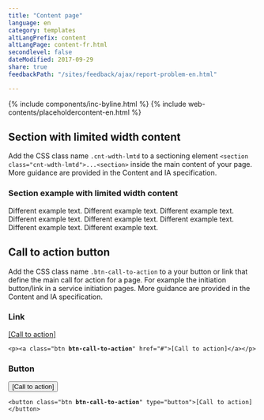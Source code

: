```yaml
---
title: "Content page"
language: en
category: templates
altLangPrefix: content
altLangPage: content-fr.html
secondlevel: false
dateModified: 2017-09-29
share: true
feedbackPath: "/sites/feedback/ajax/report-problem-en.html"

---
```

{% include components/inc-byline.html %}
{% include web-contents/placeholdercontent-en.html %}
<h2 id="cnt-wdth-lmtd">Section with limited width content</h2>
<p>Add the CSS class name <code>.cnt-wdth-lmtd</code> to a sectioning element <code>&lt;section class="cnt-wdth-lmtd"&gt;...&lt;section&gt;</code> inside the main content of your page. More guidance are provided in the Content and IA specification.</p>
<section class="cnt-wdth-lmtd">
	<h3>Section example with limited width content</h3>
	<p>Different example text. Different example text. Different example text. Different example text. Different example text. Different example text. Different example text. Different example text.</p>
</section>
<h2 id="call-to-action">Call to action button</h2>
<p>Add the CSS class name <code>.btn-call-to-action</code> to a your button or link that define the main call for action for a page. For example the initiation button/link in a service initiation pages. More guidance are provided in the Content and IA specification.</p>
<div class="row">
	<div class="col-sm-6">
		<h3>Link</h3>
		<p class="mrgn-bttm-0"><a class="btn btn-call-to-action" href="#">[Call to action]</a></p>
		<pre><code>&lt;p&gt;&lt;a class="btn <strong>btn-call-to-action</strong>" href="#"&gt;[Call to action]&lt;/a&gt;&lt;/p&gt;</code></pre>
	</div>
	<div class="col-sm-6">
		<h3>Button</h3>
		<button class="btn btn-call-to-action" type="button">[Call to action]</button>
		<pre><code>&lt;button class="btn <strong>btn-call-to-action</strong>" type="button"&gt;[Call to action]&lt;/button&gt;</code></pre>
	</div>
</div>
